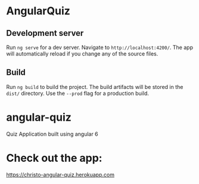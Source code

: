 
# AngularQuiz

## Development server

Run `ng serve` for a dev server. Navigate to `http://localhost:4200/`. The app will automatically reload if you change any of the source files.

## Build

Run `ng build` to build the project. The build artifacts will be stored in the `dist/` directory. Use the `--prod` flag for a production build.

# angular-quiz
Quiz Application built using angular 6

# Check out the app:

https://christo-angular-quiz.herokuapp.com

